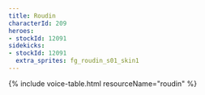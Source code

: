 ```yaml
---
title: Roudin
characterId: 209
heroes:
- stockId: 12091
sidekicks:
- stockId: 12091
  extra_sprites: fg_roudin_s01_skin1
---
```


{% include voice-table.html resourceName="roudin"
%}
